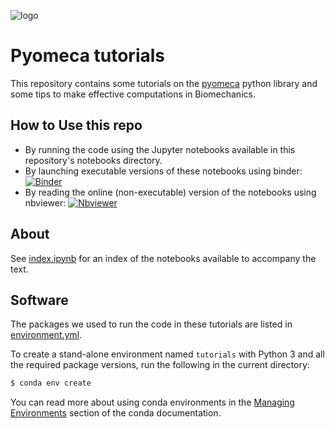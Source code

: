 <img
  src="https://raw.githubusercontent.com/pyomeca/design/master/logo/logo_plain_doc.svg?sanitize=true"
  alt="logo"
/>

# Pyomeca tutorials
This repository contains some tutorials on the [pyomeca](https://github.com/pyomeca/pyomeca) python library and some tips to make effective computations in Biomechanics.

## How to Use this repo
- By running the code using the Jupyter notebooks available in this repository's notebooks directory.
- By launching executable versions of these notebooks using binder: [![Binder](https://mybinder.org/badge.svg)](https://mybinder.org/v2/gh/pyomeca/tutorials/master?filepath=notebooks%2Findex.ipynb)
- By reading the online (non-executable) version of the notebooks using nbviewer: [![Nbviewer](https://raw.github.com/jupyter/design/master/logos/Badges/nbviewer_badge.svg?sanitize=true)](https://nbviewer.jupyter.org/github/pyomeca/tutorials/blob/master/notebooks/index.ipynb)

## About
See [index.ipynb](https://nbviewer.jupyter.org/github/pyomeca/tutorials/blob/master/notebooks/index.ipynb) for an index of the notebooks available to accompany the text.

## Software
The packages we used to run the code in these tutorials are listed in [environment.yml](environment.yml).

To create a stand-alone environment named `tutorials` with Python 3 and all the required package versions, run the following in the current directory:

```bash
$ conda env create
```

You can read more about using conda environments in the [Managing Environments](http://conda.pydata.org/docs/using/envs.html) section of the conda documentation.
